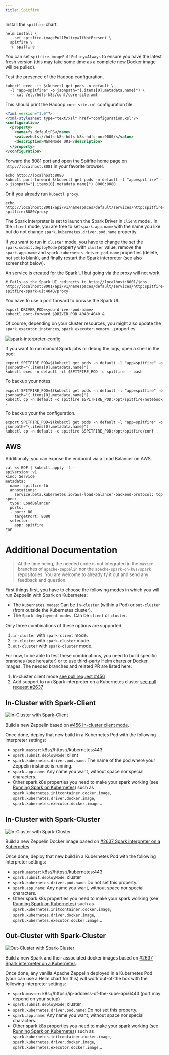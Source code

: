 ```yaml
---
title: Spitfire
---
```


Install the `spitfire` chart.

```shell
helm install \
  --set spitfire.imagePullPolicy=IfNotPresent \
  spitfire \
  -n spitfire
```

You can set `spitfire.imagePullPolicy=Always` to ensure you have the latest fresh version (this may take some time as a complete new Docker image will be pulled).

Test the presence of the Hadoop configuration.

```shell
kubectl exec -it $(kubectl get pods -n default \
  -l "app=spitfire" -o jsonpath="{.items[0].metadata.name}") \
  -- cat /etc/hdfs-k8s/conf/core-site.xml
```

This should print the Hadoop `core-site.xml` configuration file.

```xml
<?xml version="1.0"?>
<?xml-stylesheet type="text/xsl" href="configuration.xsl"?>
<configuration>
  <property>
    <name>fs.defaultFS</name>
    <value>hdfs://hdfs-k8s-hdfs-k8s-hdfs-nn:9000/</value>
    <description>NameNode URI</description>
  </property>
</configuration>
```

Forward the 8081 port and open the Spitfire home page on `http://localhost:8081` in your favorite browser.

```shell
echo http://localhost:8080
kubectl port-forward $(kubectl get pods -n default -l "app=spitfire" -o jsonpath="{.items[0].metadata.name}") 8080:8080
```

Or if you already run `kubectl proxy`.

```shell
echo http://localhost:8001/api/v1/namespaces/default/services/http:spitfire-spitfire:8080/proxy
```

The Spark interpreter is set to launch the Spark Driver in `client` mode . In the `client` mode, you are free to set `spark.app.name` with the name you like but do not change `spark.kubernetes.driver.pod.name` propertiy.

If you want to run in `cluster` mode, you have to change the set the `spark.submit.deployMode` property with `cluster` value, remove the `spark.app.name` and `spark.kubernetes.driver.pod.name` properties (delete, not set to blank), and finally restart the Spark interpreter (see also screenshot below).

An service is created for the Spark UI but going via the proxy will not work.

```shell
# Fails as the Spark UI redirects to http://localhost:8001/jobs
http://localhost:8001/api/v1/namespaces/default/services/http:spitfire-spitfire-spark-ui:4040/proxy
```

You have to use a port forward to browse the Spark UI.

```shell
export DRIVER_POD=<you-driver-pod-name>
kubectl port-forward $DRIVER_POD 4040:4040 &
```

Of course, depending on your cluster resources, you might also update the `spark.executor.instances`, `spark.executor.memory`... properties.

![spark-interpreter-config](/images/docker/spark-interpreter-config.png "spark-interpreter-config")

If you want to run manual Spark jobs or debug the logs, open a shell in the pod:

```
export SPITFIRE_POD=$(kubectl get pods -n default -l "app=spitfire" -o jsonpath="{.items[0].metadata.name}")
kubectl exec -n default -it $SPITFIRE_POD -c spitfire -- bash
```

To backup your notes.

```
export SPITFIRE_POD=$(kubectl get pods -n default -l "app=spitfire" -o jsonpath="{.items[0].metadata.name}")
kubectl cp -n default -c spitfire $SPITFIRE_POD:/opt/spitfire/notebook .
```

To backup your the configuration.

```
export SPITFIRE_POD=$(kubectl get pods -n default -l "app=spitfire" -o jsonpath="{.items[0].metadata.name}")
kubectl cp -n default -c spitfire $SPITFIRE_POD:/opt/spitfire/conf .
```

## AWS

Additionaly, you can expose the endpoint via a Load Balancer on AWS.

```
cat << EOF | kubectl apply -f -
apiVersion: v1
kind: Service
metadata:
  name: spitfire-lb
  annotations:
    service.beta.kubernetes.io/aws-load-balancer-backend-protocol: tcp
spec:
  type: LoadBalancer
  ports:
  - port: 80
    targetPort: 8080
  selector:
    app: spitfire
EOF
```

# Additional Documentation

> At the time being, the needed code is not integrated in the `master` branches of `apache-zeppelin` nor the `apache-spark-on-k8s/spark` repositories.
> You are welcome to already ty it out and send any feedback and question.

First things first, you have to choose the following modes in which you will run Zeppelin with Spark on Kubernetes:

+ The `Kubernetes modes`: Can be `in-cluster` (within a Pod) or `out-cluster` (from outside the Kubernetes cluster).
+ The `Spark deployment modes`: Can be `client` or `cluster`.

Only three combinations of these options are supported:

1. `in-cluster` with `spark-client` mode.
2. `in-cluster` with `spark-cluster` mode.
3. `out-cluster` with `spark-cluster` mode.

For now, to be able to test these combinations, you need to build specific branches (see hereafter) or to use third-party Helm charts or Docker images. The needed branches and related PR are listed here:

1. In-cluster client mode [see pull request #456](https://github.com/apache-spark-on-k8s/spark/pull/456)
2. Add support to run Spark interpreter on a Kubernetes cluster [see pull request #2637](https://github.com/apache/zeppelin/pull/2637)

## In-Cluster with Spark-Client

![In-Cluster with Spark-Client](/images/zeppelin/zeppelin_in-cluster_spark-client.svg "In-Cluster with Spark-Client")

Build a new Zeppelin based on [#456 In-cluster client mode](https://github.com/apache-spark-on-k8s/spark/pull/456).

Once done, deploy that new build in a Kubernetes Pod with the following interpreter settings:

+ `spark.master`: k8s://https://kubernetes:443
+ `spark.submit.deployMode`: client
+ `spark.kubernetes.driver.pod.name`: The name of the pod where your Zeppelin instance is running.
+ `spark.app.name`: Any name you want, without space nor special characters.
+ Other spark.k8s properties you need to make your spark working (see [Running Spark on Kubernetes](./running-on-kubernetes.html)) such as `spark.kubernetes.initcontainer.docker.image`, `spark.kubernetes.driver.docker.image`, `spark.kubernetes.executor.docker.image`...

## In-Cluster with Spark-Cluster

![In-Cluster with Spark-Cluster](/images/zeppelin/zeppelin_in-cluster_spark-cluster.svg "In-Cluster with Spark-Cluster")

Build a new Zeppelin Docker image based on [#2637 Spark interpreter on a Kubernetes](https://github.com/apache/zeppelin/pull/2637).

Once done, deploy that new build in a Kubernetes Pod with the following interpreter settings:

+ `spark.master`: k8s://https://kubernetes:443
+ `spark.submit.deployMode`: cluster
+ `spark.kubernetes.driver.pod.name`: Do not set this property.
+ `spark.app.name`: Any name you want, without space nor special characters.
+ Other spark.k8s properties you need to make your spark working (see [Running Spark on Kubernetes](./running-on-kubernetes.html)) such as `spark.kubernetes.initcontainer.docker.image`, `spark.kubernetes.driver.docker.image`, `spark.kubernetes.executor.docker.image`...

## Out-Cluster with Spark-Cluster

![Out-Cluster with Spark-Cluster](/images/zeppelin/zeppelin_out-cluster_spark-cluster.svg "Out-Cluster with Spark-Cluster")

Build a new Spark and their associated docker images based on [#2637 Spark interpreter on a Kubernetes](https://github.com/apache/zeppelin/pull/2637).

Once done, any vanilla Apache Zeppelin deployed in a Kubernetes Pod (your can use a Helm chart for this) will work out-of-the box with the following interpreter settings:

+ `spark.master`: k8s://https://ip-address-of-the-kube-api:6443 (port may depend on your setup)
+ `spark.submit.deployMode`: cluster
+ `spark.kubernetes.driver.pod.name`: Do not set this property.
+ `spark.app.name`: Any name you want, without space nor special characters.
+ Other spark.k8s properties you need to make your spark working (see [Running Spark on Kubernetes](./running-on-kubernetes.html)) such as `spark.kubernetes.initcontainer.docker.image`, `spark.kubernetes.driver.docker.image`, `spark.kubernetes.executor.docker.image`...

